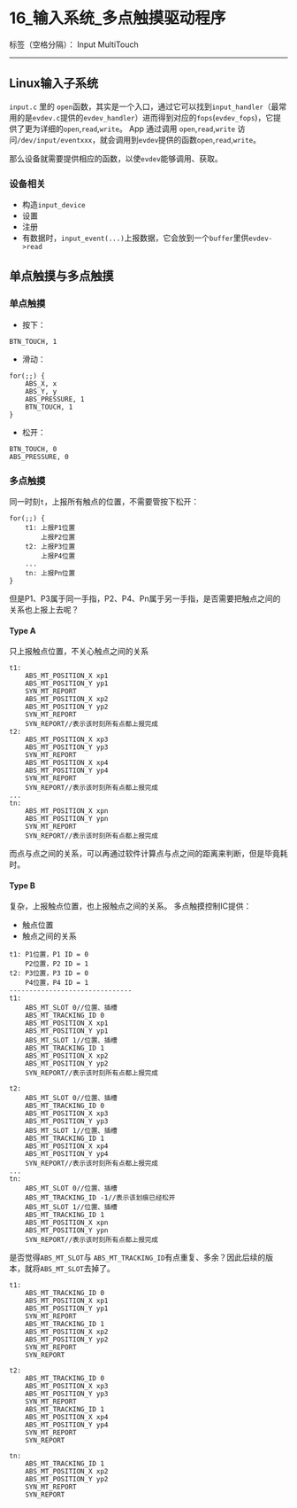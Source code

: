 ﻿# 16_输入系统_多点触摸驱动程序

标签（空格分隔）： Input MultiTouch

---

## Linux输入子系统
`input.c` 里的 `open`函数，其实是一个入口，通过它可以找到`input_handler`（最常用的是`evdev.c`提供的`evdev_handler`）进而得到对应的`fops`(`evdev_fops`)，它提供了更为详细的`open`,`read`,`write`。
App 通过调用 `open`,`read`,`write` 访问`/dev/input/eventxxx`，就会调用到`evdev`提供的函数`open`,`read`,`write`。

那么设备就需要提供相应的函数，以使`evdev`能够调用、获取。

### 设备相关
* 构造`input_device`
* 设置
* 注册
* 有数据时，`input_event(...)`上报数据，它会放到一个`buffer`里供`evdev->read`

## 单点触摸与多点触摸
### 单点触摸
* 按下：
```
BTN_TOUCH, 1
```
* 滑动：
```
for(;;) {
    ABS_X, x
    ABS_Y, y
    ABS_PRESSURE, 1
    BTN_TOUCH, 1
}
```
* 松开：
```
BTN_TOUCH, 0
ABS_PRESSURE, 0
```

### 多点触摸
同一时刻`t`，上报所有触点的位置，不需要管按下松开：
```
for(;;) {
    t1: 上报P1位置
        上报P2位置
    t2: 上报P3位置
        上报P4位置
    ...
    tn: 上报Pn位置
}
```
但是P1、P3属于同一手指，P2、P4、Pn属于另一手指，是否需要把触点之间的关系也上报上去呢？

#### Type A
只上报触点位置，不关心触点之间的关系
```
t1:
    ABS_MT_POSITION_X xp1
    ABS_MT_POSITION_Y yp1
    SYN_MT_REPORT
    ABS_MT_POSITION_X xp2
    ABS_MT_POSITION_Y yp2
    SYN_MT_REPORT
    SYN_REPORT//表示该时刻所有点都上报完成
t2:
    ABS_MT_POSITION_X xp3
    ABS_MT_POSITION_Y yp3
    SYN_MT_REPORT
    ABS_MT_POSITION_X xp4
    ABS_MT_POSITION_Y yp4
    SYN_MT_REPORT
    SYN_REPORT//表示该时刻所有点都上报完成
...
tn:
    ABS_MT_POSITION_X xpn
    ABS_MT_POSITION_Y ypn
    SYN_MT_REPORT
    SYN_REPORT//表示该时刻所有点都上报完成
```
而点与点之间的关系，可以再通过软件计算点与点之间的距离来判断，但是毕竟耗时。
#### Type B
复杂，上报触点位置，也上报触点之间的关系。
多点触摸控制IC提供：
* 触点位置
* 触点之间的关系
```
t1: P1位置，P1 ID = 0
    P2位置，P2 ID = 1
t2: P3位置，P3 ID = 0
    P4位置，P4 ID = 1
-------------------------------    
t1:
    ABS_MT_SLOT 0//位置、插槽
    ABS_MT_TRACKING_ID 0
    ABS_MT_POSITION_X xp1
    ABS_MT_POSITION_Y yp1
    ABS_MT_SLOT 1//位置、插槽
    ABS_MT_TRACKING_ID 1
    ABS_MT_POSITION_X xp2
    ABS_MT_POSITION_Y yp2
    SYN_REPORT//表示该时刻所有点都上报完成

t2:    
    ABS_MT_SLOT 0//位置、插槽
    ABS_MT_TRACKING_ID 0
    ABS_MT_POSITION_X xp3
    ABS_MT_POSITION_Y yp3
    ABS_MT_SLOT 1//位置、插槽
    ABS_MT_TRACKING_ID 1
    ABS_MT_POSITION_X xp4
    ABS_MT_POSITION_Y yp4
    SYN_REPORT//表示该时刻所有点都上报完成
...
tn:
    ABS_MT_SLOT 0//位置、插槽
    ABS_MT_TRACKING_ID -1//表示该划痕已经松开
    ABS_MT_SLOT 1//位置、插槽
    ABS_MT_TRACKING_ID 1
    ABS_MT_POSITION_X xpn
    ABS_MT_POSITION_Y ypn
    SYN_REPORT//表示该时刻所有点都上报完成 
```
是否觉得`ABS_MT_SLOT`与 `ABS_MT_TRACKING_ID`有点重复、多余？因此后续的版本，就将`ABS_MT_SLOT`去掉了。
```
t1:
    ABS_MT_TRACKING_ID 0
    ABS_MT_POSITION_X xp1
    ABS_MT_POSITION_Y yp1
    SYN_MT_REPORT
    ABS_MT_TRACKING_ID 1
    ABS_MT_POSITION_X xp2
    ABS_MT_POSITION_Y yp2
    SYN_MT_REPORT
    SYN_REPORT

t2:
    ABS_MT_TRACKING_ID 0
    ABS_MT_POSITION_X xp3
    ABS_MT_POSITION_Y yp3
    SYN_MT_REPORT
    ABS_MT_TRACKING_ID 1
    ABS_MT_POSITION_X xp4
    ABS_MT_POSITION_Y yp4
    SYN_MT_REPORT
    SYN_REPORT

tn:
    ABS_MT_TRACKING_ID 1
    ABS_MT_POSITION_X xp2
    ABS_MT_POSITION_Y yp2
    SYN_MT_REPORT
    SYN_REPORT
```